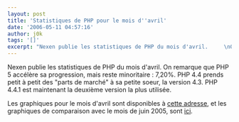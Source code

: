 ```yaml
---
layout: post
title: 'Statistiques de PHP pour le mois d''avril'
date: '2006-05-11 04:57:16'
author: j0k
tags: '[]'
excerpt: "Nexen publie les statistiques de PHP du mois d'avril.     \nOn remarque que PHP 5 accélère sa progression, mais reste minoritaire : 7,20%. PHP 4.4 prends petit à petit des &quot;parts de marché&quot; à sa petite soeur, la version 4.3. PHP 4.4.1 est maintenant la deuxième version la plus utilisée.  \n  \nLes graphiques pour le mois d'avril sont      …"
---
```


Nexen publie les statistiques de PHP du mois d'avril.
On remarque que PHP 5 accélère sa progression, mais reste minoritaire : 7,20%. PHP 4.4 prends petit à petit des &quot;parts de marché&quot; à sa petite soeur, la version 4.3. PHP 4.4.1 est maintenant la deuxième version la plus utilisée.

Les graphiques pour le mois d'avril sont disponibles à [cette adresse](http://www.nexen.net/chiffres_cles/statistiques/statistiques_de_deploiement_de_php_en_avril_2006.php), et les graphiques de comparaison avec le mois de juin 2005, sont [ici](http://www.nexen.net/chiffres_cles/statistiques/evolution_de_php_sur_internet_juin_2005_a_avril_2006.php).
